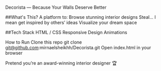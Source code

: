 Decorista — Because Your Walls Deserve Better

##What's This?
A platform to:
Browse stunning interior designs
Steal… I mean get inspired by others’ ideas
Visualize your dream space 

##Tech Stack
HTML / CSS 
Responsive Design 
Animations 

How to Run
Clone this repo
git clone git@github.com:mirnaelsheikhh/Decorista.git
Open index.html in your browser

Pretend you’re an award-winning interior designer 🏆

